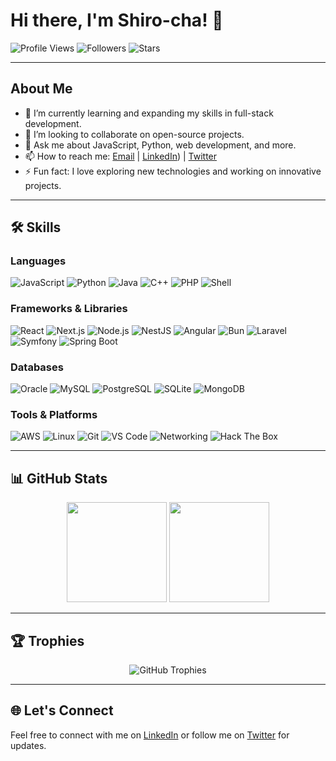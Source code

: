 # Hi there, I'm Shiro-cha! 👋

![Profile Views](https://komarev.com/ghpvc/?username=Shiro-cha&color=blue) ![Followers](https://img.shields.io/github/followers/Shiro-cha?label=Followers&style=social) ![Stars](https://img.shields.io/github/stars/Shiro-cha?label=Stars&style=social)

---

## About Me

- 🌱 I’m currently learning and expanding my skills in full-stack development.
- 👯 I’m looking to collaborate on open-source projects.
- 💬 Ask me about JavaScript, Python, web development, and more.
- 📫 How to reach me: [Email](mailto:noum.rzdr@gmail.com) | [LinkedIn](https://www.linkedin.com/in/nomena-razafimahandry/)) | [Twitter](https://twitter.com/shiro_yukami)
- ⚡ Fun fact: I love exploring new technologies and working on innovative projects.

---

## 🛠️ Skills

### Languages
![JavaScript](https://img.shields.io/badge/-JavaScript-F7DF1E?style=for-the-badge&logo=javascript&logoColor=black)
![Python](https://img.shields.io/badge/-Python-3776AB?style=for-the-badge&logo=python&logoColor=white)
![Java](https://img.shields.io/badge/-Java-007396?style=for-the-badge&logo=java&logoColor=white)
![C++](https://img.shields.io/badge/-C++-00599C?style=for-the-badge&logo=c%2B%2B&logoColor=white)
![PHP](https://img.shields.io/badge/-PHP-777BB4?style=for-the-badge&logo=php&logoColor=white)
![Shell](https://img.shields.io/badge/-Shell_Script-4EAA25?style=for-the-badge&logo=gnu-bash&logoColor=white)

### Frameworks & Libraries
![React](https://img.shields.io/badge/-React-61DAFB?style=for-the-badge&logo=react&logoColor=white)
![Next.js](https://img.shields.io/badge/-Next.js-000000?style=for-the-badge&logo=next.js&logoColor=white)
![Node.js](https://img.shields.io/badge/-Node.js-339933?style=for-the-badge&logo=node.js&logoColor=white)
![NestJS](https://img.shields.io/badge/-NestJS-E0234E?style=for-the-badge&logo=nestjs&logoColor=white)
![Angular](https://img.shields.io/badge/-Angular-DD0031?style=for-the-badge&logo=angular&logoColor=white)
![Bun](https://img.shields.io/badge/-Bun-000000?style=for-the-badge&logo=bun&logoColor=white)
![Laravel](https://img.shields.io/badge/-Laravel-FF2D20?style=for-the-badge&logo=laravel&logoColor=white)
![Symfony](https://img.shields.io/badge/-Symfony-000000?style=for-the-badge&logo=symfony&logoColor=white)
![Spring Boot](https://img.shields.io/badge/-Spring_Boot-6DB33F?style=for-the-badge&logo=spring-boot&logoColor=white)

### Databases
![Oracle](https://img.shields.io/badge/-Oracle-F80000?style=for-the-badge&logo=oracle&logoColor=white)
![MySQL](https://img.shields.io/badge/-MySQL-4479A1?style=for-the-badge&logo=mysql&logoColor=white)
![PostgreSQL](https://img.shields.io/badge/-PostgreSQL-336791?style=for-the-badge&logo=postgresql&logoColor=white)
![SQLite](https://img.shields.io/badge/-SQLite-003B57?style=for-the-badge&logo=sqlite&logoColor=white)
![MongoDB](https://img.shields.io/badge/-MongoDB-47A248?style=for-the-badge&logo=mongodb&logoColor=white)

### Tools & Platforms
![AWS](https://img.shields.io/badge/-AWS-232F3E?style=for-the-badge&logo=amazon-aws&logoColor=white)
![Linux](https://img.shields.io/badge/-Linux-FCC624?style=for-the-badge&logo=linux&logoColor=black)
![Git](https://img.shields.io/badge/-Git-F05032?style=for-the-badge&logo=git&logoColor=white)
![VS Code](https://img.shields.io/badge/-VS_Code-007ACC?style=for-the-badge&logo=visual-studio-code&logoColor=white)
![Networking](https://img.shields.io/badge/-Networking-0078D4?style=for-the-badge&logo=cisco&logoColor=white)
![Hack The Box](https://img.shields.io/badge/-Hack_The_Box-9FEF00?style=for-the-badge&logo=hack-the-box&logoColor=black)

---

## 📊 GitHub Stats

<div align="center">
  <img height="160px" src="https://github-readme-stats.vercel.app/api?username=Shiro-cha&show_icons=true&theme=radical" />
  <img height="160px" src="https://github-readme-stats.vercel.app/api/top-langs/?username=Shiro-cha&layout=compact&theme=radical" />
</div>

---

## 🏆 Trophies

<div align="center">
  <img src="https://github-profile-trophy.vercel.app/?username=Shiro-cha&theme=radical&no-frame=true&margin-w=15" alt="GitHub Trophies" />
</div>

---



## 🌐 Let's Connect

Feel free to connect with me on [LinkedIn]([https://www.linkedin.com/in/shiro-cha/](https://www.linkedin.com/in/nomena-razafimahandry/)) or follow me on [Twitter](https://twitter.com/shiro_yukami) for updates.

